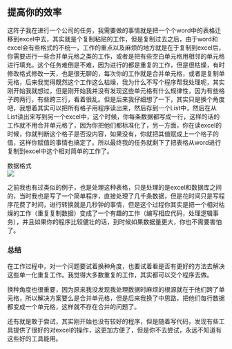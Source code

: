 ## 提高你的效率  

这阵子我在进行一个公司的任务，我需要做的事情就是把一个个word中的表格迁移到excel中去，其实就是个复制粘贴的工作，但是复制过去之后，由于word和excel会有些格式的不统一，工作的重点以及麻烦的地方就是在于复制到excel后，你需要进行一些合并单元格之类的工作，或者是把有些空白单元格用相邻的单元格进行填充。这个任务难倒是不难，因为进行的都是重复的工作，但是很枯燥，有时修改格式修改一天，也是很无聊的，每次你的工作就是合并单元格，或者是复制单元格，后来我觉得既然这个工作这么枯燥，我为什么不写个程序帮我处理呢，其实刚开始我就想过，但是刚开始我并没有发现这些单元格有什么规律性，因为有些格子跨两行，有些跨三行，看着很乱。但是后来我仔细想了一下，其实只是换个角度吧，我想着其实可以把所有格子用程序读出来，然后存到一个List中，然后在从List读出来写到另一个excel中，这个时候，你每条数据都写成一行，这样的话的工作就不用合并单元格了，因为你把他们都标准化了，另一方面，你在读excel的时候，你就判断这个格子是否没内容，如果没有，你就把其值赋成上一个格子的值，这样你赋值的事情也搞定了。所以最终我的任务就剩下了把表格从word进行复制到excel中这个相对简单的工作了。   
  
数据格式  
![](https://i.imgur.com/ACRsBtJ.png)

之前我也有过类似的例子，也是处理这种表格，只是处理的是excel和数据库之间的，当时我也是写了一个简单程序，直接处理了几千条数据，但是花时间只是写程序花费了时间，进行转换就是几秒钟的事情，但是这个过程你其实是把一个相对枯燥的工作（重复复制数据）变成了一个有趣的工作（编写相应代码，处理逻辑事务），并且如果你的程序比较健壮的话，到时候如果数据量更大，你也不需要害怕了。

### 总结
在工作过程中，对一个问题要试着换种角度，也要试着看是否有更好的方法去解决这些单一化重复工作。我觉得大多数重复的工作，其实都可以交个程序去做。   

换种角度也很重要，因为原来我没发现我处理数据时麻烦的根源就在于他们跨了单元格，所以解决方案要么是合并单元格，但是后来我换了中思路，把他们每行数据都变成一个单元格，这样就不存在合并的问题了。  

还有就是敢于尝试，其实刚开始也没有较好的程序，但是随着写代码，发现有些工具提供了很好的对excel的操作，这更加方便了，但是你不去尝试，永远不知道有这些好的工具能用。